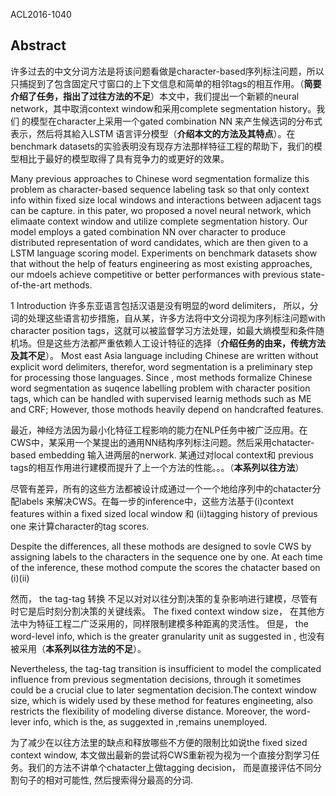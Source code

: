 ACL2016-1040
## Abstract
许多过去的中文分词方法是将该问题看做是character-based序列标注问题，所以只捕捉到了包含固定尺寸窗口的上下文信息和简单的相邻tags的相互作用。（**简要
介绍了任务，指出了过往方法的不足**）本文中，我们提出一个新颖的neural network，其中取消context window和采用complete segmentation history。我们
的模型在character上采用一个gated combination NN 来产生候选词的分布式表示，然后将其給入LSTM 语言评分模型（**介绍本文的方法及其特点**）。在benchmark 
datasets的实验表明没有现存方法那样特征工程的帮助下，我们的模型相比于最好的模型取得了具有竞争力的或更好的效果。

Many previous approaches to Chinese word segmentation formalize this problem as character-based sequence labeling task so that only context info within fixed size local windows and interactions between adjacent tags can be capture. in this pater, wo proposed a novel neural network, which elimaate context window and utilize complete segmentation history. Our model employs a gated combination NN over character to produce distributed representation of word candidates, which are then given to a LSTM language scoring model. Experiments on benchmark datasets show that without the help of featurs engineering as most existing approaches, our mdoels achieve competitive or better performances with previous state-of-the-art methods.

1 Introduction
许多东亚语言包括汉语是没有明显的word delimiters， 所以，分词的处理这些语言初步措施，自从某，许多方法将中文分词视为序列标注问题with character position tags，这就可以被监督学习方法处理，如最大熵模型和条件随机场。但是这些方法都严重依赖人工设计特征的选择（**介绍任务的由来，传统方法及其不足**）。
Most east Asia language including Chinese are written without explicit word delimiters, therefor, word segmentation is a preliminary step for processing those languages. Since , most methods formalize Chinese word segmentation as suqence labelling problem with character position tags, which can be handled with supervised learnig methods such as ME and CRF; However, those mothods heavily depend on handcrafted features.

最近，神经方法因为最小化特征工程影响的能力在NLP任务中被广泛应用。在CWS中，某采用一个某提出的通用NN结构序列标注问题。然后采用chatacter-based embedding 输入进两层的nerwork. 某通过对local context和  previous tags的相互作用进行建模而提升了上一个方法的性能。。。（**本系列以往方法**）

尽管有差异，所有的这些方法都被设计成通过一个一个地给序列中的chatacter分配labels 来解决CWS。在每一步的inference中，这些方法基于(i)context features within a fixed sized local window 和 (ii)tagging history of previous one 来计算character的tag scores.

Despite the differences, all these mothods are designed to sovle CWS by assigning labels to the characters in the sequence one by one. At each time of the inference, these mothod compute the scores the chatacter based on (i)(ii)

然而， the tag-tag 转换 不足以对对以往分割决策的复杂影响进行建模，尽管有时它是后时刻分割决策的关键线索。 The fixed context window size， 在其他方法中为特征工程二广泛采用的，同样限制建模多种距离的灵活性。 但是， the word-level info, which is the greater granularity unit as suggested in , 也没有被采用（**本系列以往方法的不足**）。

Nevertheless, the tag-tag transition is insufficient to model the complicated influence from previous segmentation decisions, through it sometimes could be a crucial clue to later segmentation decision.The context window size, which is widely used by these method for features engineeting, also restricts the flexibility of modeling diverse distance. Moreover, the word-lever info, which is the, as suggexted in ,remains unemployed.

为了减少在以往方法里的缺点和释放哪些不方便的限制比如说the fixed sized context window, 本文做出最新的尝试将CWS重新视为视为一个直接分割学习任务。我们的方法不讲单个chatacter上做tagging decision， 而是直接评估不同分割句子的相对可能性, 然后搜索得分最高的分词.




